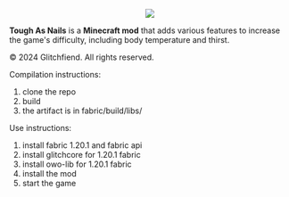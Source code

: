 <p align="center"><img src="https://i.imgur.com/r0ZlRwr.png"></p>

**Tough As Nails** is a **Minecraft mod** that adds various features to increase the game's difficulty, including body temperature and thirst.

© 2024 Glitchfiend. All rights reserved.

Compilation instructions:
1. clone the repo
2. build
3. the artifact is in fabric/build/libs/

Use instructions:
1. install fabric 1.20.1 and fabric api
2. install glitchcore for 1.20.1 fabric
3. install owo-lib for 1.20.1 fabric
4. install the mod
5. start the game